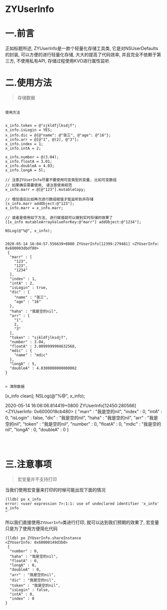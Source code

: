 # ZYUserInfo
# 一.前言
正如标题所述, ZYUserInfo是一款个轻量化存储工具类, 它是对NSUserDefaults的封装, 可以方便的进行轻量化存储, 大大的提高了代码效率, 并且完全不依赖于第三方, 不使用私有API, 存储过程使用KVO进行属性监听.

# 二.使用方法

> 存储数据

```

使用方法


x_info.token = @"sjkldfjlksdjf";
x_info.isLogin = YES;
x_info.dic = @{@"name": @"张三", @"age": @"16"};
x_info.arr = @[@"1", @(2), @"3"];
x_info.index = 1;
x_info.intA = 2;

x_info.number = @(3.04);
x_info.floatA = 3.01;
x_info.doubleA = 4.03;
x_info.longA = 5l;

// 注意ZYUserInfo尽量不要使用可变类型的变量, 比如可变数组
// 如果确实需要使用, 请注意使用规范
x_info.marr = @[@"123"].mutableCopy;

// 增加值后比如再次进行数组赋值才能监听到并存储
[x_info.marr addObject:@"123"];
x_info.marr = x_info.marr;

// 或者是使用如下方法, 进行赋值就可以做到实时存储的效果了
[[x_info mutableArrayValueForKey:@"marr"] addObject:@"1234"];

NSLog(@"%@", x_info);


2020-05-14 16:04:57.556639+0800 ZYUserInfo[12399:279481] <ZYUserInfo: 0x600003dbdf80> 
 {
  "marr" : [
    "123",
    "123",
    "1234"
  ],
  "index" : 1,
  "intA" : 2,
  "isLogin" : true,
  "dic" : {
    "name" : "张三",
    "age" : "16"
  },
  "haha" : "我是空的nil",
  "arr" : [
    "1",
    2,
    "3"
  ],
  "token" : "sjkldfjlksdjf",
  "number" : 3.04,
  "floatA" : 3.0099999904632568,
  "mdic" : {
    "name" : "mdic"
  },
  "longA" : 5,
  "doubleA" : 4.0300000000000002
}


> 清除数据

```

[x_info clean];
NSLog(@"%@", x_info);


2020-05-14 16:06:06.814419+0800 ZYUserInfo[12450:280566] <ZYUserInfo: 0x6000018cb480> 
 {
  "marr" : "我是空的nil",
  "index" : 0,
  "intA" : 0,
  "isLogin" : false,
  "dic" : "我是空的nil",
  "haha" : "我是空的nil",
  "arr" : "我是空的nil",
  "token" : "我是空的nil",
  "number" : 0,
  "floatA" : 0,
  "mdic" : "我是空的nil",
  "longA" : 0,
  "doubleA" : 0
}
```

    
```

# 三.注意事项

> 宏变量并不支持打印

当我们使用宏变量来打印的时候可能出现下面的情况

```
(lldb) po x_info
error: <user expression 7>:1:1: use of undeclared identifier 'x_info'
x_info
^
```

所以我们直接使用`ZYUserInfo`类进行打印, 就可以达到我们预期的效果了, 宏变量只是为了使用方便简化代码

```
(lldb) po ZYUserInfo.shareInstance
<ZYUserInfo: 0x60000149d3b0> 
 {
  "number" : 0,
  "haha" : "我是空的nil",
  "floatA" : 0,
  "longA" : 0,
  "doubleA" : 0,
  "arr" : "我是空的nil",
  "dic" : "我是空的nil",
  "token" : "我是空的nil",
  "isLogin" : false,
  "intA" : 0,
  "index" : 0
} 
```

